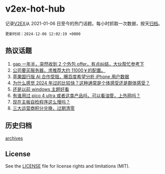 # v2ex-hot-hub

 记录[V2EX](https://www.v2ex.com/)从 2021-01-06 日至今的热门话题。每小时抓取一次数据，按天[归档](archives)。

`更新时间：2024-12-06 12:02:19 +0800`

## 热议话题

1. [gap 一年半，突然收到 2 个外包 offer，有点纠结，大伙帮忙参考下](https://www.v2ex.com/t/1095402)
1. [公司要买服务器，求推荐大约 11000￥的配置。](https://www.v2ex.com/t/1095335)
1. [苹果国行版 AI 合作受阻，曝百度希望分析 iPhone 用户数据](https://www.v2ex.com/t/1095408)
1. [为什么感觉 2024 年过的比较快？这种通常是个体感受还是群体感受？](https://www.v2ex.com/t/1095390)
1. [还是以前 windows 主题好看](https://www.v2ex.com/t/1095355)
1. [有谁用过 pico 4 ultra 或者这类产品吗，可以看油管，上外网吗？](https://www.v2ex.com/t/1095268)
1. [现在主板自检程序这么慢吗？](https://www.v2ex.com/t/1095283)
1. [三大运营商积分兑换，过期清零](https://www.v2ex.com/t/1095424)

## 历史归档

[archives](archives)

## License

See the [LICENSE](LICENSE) file for license rights and limitations (MIT).
